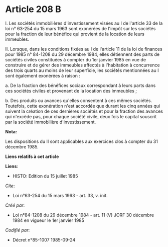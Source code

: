 # Article 208 B

I. Les sociétés immobilières d'investissement visées au I de l'article 33 de la loi n° 63-254 du 15 mars 1963 sont exonérées
de l'impôt sur les sociétés pour la fraction de leur bénéfice qui provient de la location de leurs immeubles.

II. Lorsque, dans les conditions fixées au I de l'article 11 de la loi de finances pour 1985 n° 84-1208 du 29 décembre 1984,
elles détiennent des parts de sociétés civiles constituées à compter du 1er janvier 1985 en vue de construire et de gérer des
immeubles affectés à l'habitation à concurrence des trois quarts au moins de leur superficie, les sociétés mentionnées au I
sont également exonérées à raison : 

a. De la fraction des bénéfices sociaux correspondant à leurs parts dans ces sociétés civiles et provenant de la location des
immeubles ; 

b. Des produits ou avances qu'elles consentent à ces mêmes sociétés. Toutefois, cette exonération n'est accordée que durant
les cinq années qui suivent la création de ces dernières sociétés et pour la fraction des avances qui n'excède pas, pour
chaque société civile, deux fois le capital souscrit par la société immobilière d'investissement.

**Nota:**

Les dispositions du II sont applicables aux exercices clos à compter du 31 décembre 1985.

**Liens relatifs à cet article**

**Liens**:

  - HISTO: Edition du 15 juillet 1985

_Cite_:

  - Loi n°63-254 du 15 mars 1963 - art. 33, v. init.

_Créé par_:

  - Loi n°84-1208 du 29 décembre 1984 - art. 11 (V) JORF 30 décembre 1984 en vigueur le 1er janvier 1985

_Codifié par_:

  - Décret n°85-1007 1985-09-24
